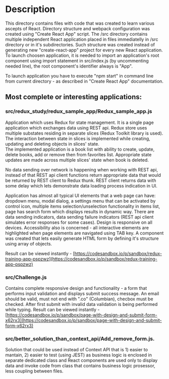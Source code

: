 






# Description
This directory contains files with code that was created to learn various ascepts of React. Directory structure and
webpack configuration was created using "Create React App" script. The /src directory contains multiple independent React application placed 
in files immediatelly in /src directory or in it's subdirectories. Such structure was created instead of generating new "create-react-app" project for every new React application. To launch choosen application, it is needed to import an application's root component using import statement in src/index.js (by uncommenting needed line), the root component's identifier always is "App".

To launch application you have to execute "npm start" in command line from current directory - as described in "Create React App" documentation.

## Most complete or interesting applications:

### src/redux_study/redux_sample_app/Redux_sample_app.js
Application which uses Redux for state management. It is a single page application which exchanges data using REST api. Redux store
uses multiple substates residing in separate slices (Redux Toolkit library is used). The interaction between state in slices is
implemented while creating, updating and deleting objects in slices' state.\
The implemented application is a book list with ability to create, update, delete books, add or remove then from favorites list. 
Appropriate state updates are made across multiple slices' state when book is deleted.

No data sending over network is happening when working with REST api, instead of that REST api client functions return appropriate data
that would be returned by REST client to Redux thunk. REST client returns data with some delay which lets demonstrate data loading
process indication in UI.

Application has almost all typical UI elements that a web page can have: dropdown menu, modal dialog, a settings menu that can be
activated by control icon, multiple items selection/unselection functionality in items list, page has search form which displays results in dynamic way. There are data sending indicators, data sending failure indicators (REST api client simulates error responses for some cases).
Design is responsive on all devices. Accessibility also is concerned - all interactive elements are highlighted when page elements are
navigated using TAB key.
A component was created that lets easily generate HTML form by defining it's structure using array of objects.


Result can be viewed instantly - [https://codesandbox.io/p/sandbox/redux-training-app-pspzwz](https://codesandbox.io/p/sandbox/redux-training-app-pspzwz)


### src/Challenge.js 
Contains complete responsive design and functionality - a form that performs input validation and displays submit success message.
An email should be valid, must not end with ".co" (Columbian), checbox must be checked. After first submit with invalid data validation is being performed while typing.
Result can be viewed instantly - [https://codesandbox.io/p/sandbox/page-with-design-and-submit-form-x62rx3](https://codesandbox.io/p/sandbox/page-with-design-and-submit-form-x62rx3)

### src/better_solution_than_context_api/Add_remove_form.js. 
Solution that could be used instead of Context API that is 1) easier to mantain, 2) easier to test (using JEST) as business logic is enclosed in separate dedicated class and React components are used only to display data and invoke code from class that contains business logic prosessor, less coupling between files.